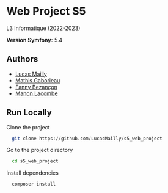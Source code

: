 
# Web Project S5
L3 Informatique (2022-2023)

**Version Symfony:** 5.4


## Authors

- [Lucas Mailly](https://www.github.com/LucasMailly)
- [Mathis Gaborieau](https://github.com/MathisGV)
- [Fanny Bezançon](https://github.com/fannybezancon)
- [Manon Lacombe](https://www.github.com/ManonLacombe)


## Run Locally

Clone the project

```bash
  git clone https://github.com/LucasMailly/s5_web_project
```

Go to the project directory

```bash
  cd s5_web_project
```

Install dependencies

```bash
  composer install
```
